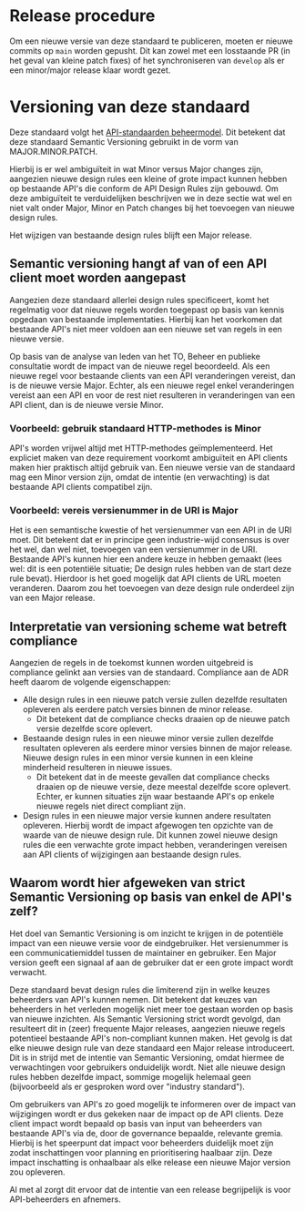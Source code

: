 # Release procedure

Om een nieuwe versie van deze standaard te publiceren, moeten er nieuwe commits op `main` worden gepusht.
Dit kan zowel met een losstaande PR (in het geval van kleine patch fixes) of het synchroniseren van `develop` als er een minor/major release klaar wordt gezet.

# Versioning van deze standaard

Deze standaard volgt het [API-standaarden beheermodel](https://gitdocumentatie.logius.nl/publicatie/api/beheermodel/).
Dit betekent dat deze standaard Semantic Versioning gebruikt in de vorm van MAJOR.MINOR.PATCH.

Hierbij is er wel ambiguïteit in wat Minor versus Major changes zijn, aangezien nieuwe design rules een kleine of grote impact kunnen hebben op bestaande API's die conform de API Design Rules zijn gebouwd.
Om deze ambiguïteit te verduidelijken beschrijven we in deze sectie wat wel en niet valt onder Major, Minor en Patch changes bij het toevoegen van nieuwe design rules.

Het wijzigen van bestaande design rules blijft een Major release.

## Semantic versioning hangt af van of een API client moet worden aangepast

Aangezien deze standaard allerlei design rules specificeert, komt het regelmatig voor dat nieuwe regels worden toegepast op basis van kennis opgedaan van bestaande implementaties.
Hierbij kan het voorkomen dat bestaande API's niet meer voldoen aan een nieuwe set van regels in een nieuwe versie.

Op basis van de analyse van leden van het TO, Beheer en publieke consultatie wordt de impact van de nieuwe regel beoordeeld.
Als een nieuwe regel voor bestaande clients van een API veranderingen vereist, dan is de nieuwe versie Major.
Echter, als een nieuwe regel enkel veranderingen vereist aan een API en voor de rest niet resulteren in veranderingen van een API client, dan is de nieuwe versie Minor.

### Voorbeeld: gebruik standaard HTTP-methodes is Minor

API's worden vrijwel altijd met HTTP-methodes geïmplementeerd.
Het expliciet maken van deze requirement voorkomt ambiguïteit en API clients maken hier praktisch altijd gebruik van.
Een nieuwe versie van de standaard mag een Minor version zijn, omdat de intentie (en verwachting) is dat bestaande API clients compatibel zijn.

### Voorbeeld: vereis versienummer in de URI is Major

Het is een semantische kwestie of het versienummer van een API in de URI moet.
Dit betekent dat er in principe geen industrie-wijd consensus is over het wel, dan wel niet, toevoegen van een versienummer in de URI.
Bestaande API's kunnen hier een andere keuze in hebben gemaakt (lees wel: dit is een potentiële situatie; De design rules hebben van de start deze rule bevat).
Hierdoor is het goed mogelijk dat API clients de URL moeten veranderen.
Daarom zou het toevoegen van deze design rule onderdeel zijn van een Major release.

## Interpretatie van versioning scheme wat betreft compliance

Aangezien de regels in de toekomst kunnen worden uitgebreid is compliance gelinkt aan versies van de standaard.
Compliance aan de ADR heeft daarom de volgende eigenschappen:

* Alle design rules in een nieuwe patch versie zullen dezelfde resultaten opleveren als eerdere patch versies binnen de minor release.
  * Dit betekent dat de compliance checks draaien op de nieuwe patch versie dezelfde score oplevert.
* Bestaande design rules in een nieuwe minor versie zullen dezelfde resultaten opleveren als eerdere minor versies binnen de major release.
Nieuwe design rules in een minor versie kunnen in een kleine minderheid resulteren in nieuwe issues.
  * Dit betekent dat in de meeste gevallen dat compliance checks draaien op de nieuwe versie, deze meestal dezelfde score oplevert.
  Echter, er kunnen situaties zijn waar bestaande API's op enkele nieuwe regels niet direct compliant zijn.
* Design rules in een nieuwe major versie kunnen andere resultaten opleveren.
Hierbij wordt de impact afgewogen ten opzichte van de waarde van de nieuwe design rule.
Dit kunnen zowel nieuwe design rules die een verwachte grote impact hebben, veranderingen vereisen aan API clients of wijzigingen aan bestaande design rules.

## Waarom wordt hier afgeweken van strict Semantic Versioning op basis van enkel de API's zelf?

Het doel van Semantic Versioning is om inzicht te krijgen in de potentiële impact van een nieuwe versie voor de eindgebruiker.
Het versienummer is een communicatiemiddel tussen de maintainer en gebruiker.
Een Major version geeft een signaal af aan de gebruiker dat er een grote impact wordt verwacht.

Deze standaard bevat design rules die limiterend zijn in welke keuzes beheerders van API's kunnen nemen.
Dit betekent dat keuzes van beheerders in het verleden mogelijk niet meer toe gestaan worden op basis van nieuwe inzichten.
Als Semantic Versioning strict wordt gevolgd, dan resulteert dit in (zeer) frequente Major releases, aangezien nieuwe regels potentieel bestaande API's non-compliant kunnen maken.
Het gevolg is dat elke nieuwe design rule van deze standaard een Major release introduceert.
Dit is in strijd met de intentie van Semantic Versioning, omdat hiermee de verwachtingen voor gebruikers onduidelijk wordt.
Niet alle nieuwe design rules hebben dezelfde impact, sommige mogelijk helemaal geen (bijvoorbeeld als er gesproken word over "industry standard").

Om gebruikers van API's zo goed mogelijk te informeren over de impact van wijzigingen wordt er dus gekeken naar de impact op de API clients.
Deze client impact wordt bepaald op basis van input van beheerders van bestaande API's via de, door de governance bepaalde, relevante gremia.
Hierbij is het speerpunt dat impact voor beheerders duidelijk moet zijn zodat inschattingen voor planning en prioritisering haalbaar zijn.
Deze impact inschatting is onhaalbaar als elke release een nieuwe Major version zou opleveren.

Al met al zorgt dit ervoor dat de intentie van een release begrijpelijk is voor API-beheerders en afnemers.
